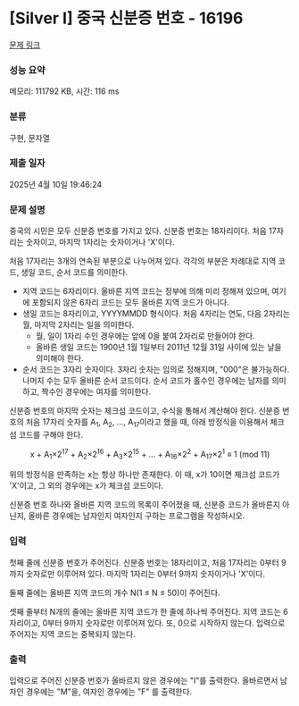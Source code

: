 # [Silver I] 중국 신분증 번호 - 16196 

[문제 링크](https://www.acmicpc.net/problem/16196) 

### 성능 요약

메모리: 111792 KB, 시간: 116 ms

### 분류

구현, 문자열

### 제출 일자

2025년 4월 10일 19:46:24

### 문제 설명

<p>중국의 시민은 모두 신분증 번호를 가지고 있다. 신분증 번호는 18자리이다. 처음 17자리는 숫자이고, 마지막 1자리는 숫자이거나 'X'이다.</p>

<p>처음 17자리는 3개의 연속된 부분으로 나누어져 있다. 각각의 부분은 차례대로 지역 코드, 생일 코드, 순서 코드를 의미한다.</p>

<ul>
	<li>지역 코드는 6자리이다. 올바른 지역 코드는 정부에 의해 미리 정해져 있으며, 여기에 포함되지 않은 6자리 코드는 모두 올바른 지역 코드가 아니다.</li>
	<li>생일 코드는 8자리이고, YYYYMMDD 형식이다. 처음 4자리는 연도, 다음 2자리는 월, 마지막 2자리는 일을 의미한다.
	<ul>
		<li>월, 일이 1자리 수인 경우에는 앞에 0을 붙여 2자리로 만들어야 한다.</li>
		<li>올바른 생일 코드는 1900년 1월 1일부터 2011년 12월 31일 사이에 있는 날을 의미해야 한다.</li>
	</ul>
	</li>
	<li>순서 코드는 3자리 숫자이다. 3자리 숫자는 임의로 정해지며, "000"은 불가능하다. 나머지 수는 모두 올바른 순서 코드이다. 순서 코드가 홀수인 경우에는 남자를 의미하고, 짝수인 경우에는 여자를 의미한다.</li>
</ul>

<p>신분증 번호의 마지막 숫자는 체크섬 코드이고, 수식을 통해서 계산해야 한다. 신분증 번호의 처음 17자리 숫자를 A<sub>1</sub>, A<sub>2</sub>, ..., A<sub>17</sub>이라고 했을 때, 아래 방정식을 이용해서 체크섬 코드를 구해야 한다.</p>

<p style="text-align: center;">x + A<sub>1</sub>×2<sup>17</sup> + A<sub>2</sub>×2<sup>16</sup> + A<sub>3</sub>×2<sup>15</sup> + ... + A<sub>16</sub>×2<sup>2</sup> + A<sub>17</sub>×2<sup>1</sup> ≡ 1 (mod 11)</p>

<p>위의 방정식을 만족하는 x는 항상 하나만 존재한다. 이 때, x가 10이면 체크섬 코드가 'X'이고, 그 외의 경우에는 x가 체크섬 코드이다.</p>

<p>신분증 번호 하나와 올바른 지역 코드의 목록이 주어졌을 때, 신분증 코드가 올바른지 아닌지, 올바른 경우에는 남자인지 여자인지 구하는 프로그램을 작성하시오.</p>

### 입력 

 <p>첫째 줄에 신분증 번호가 주어진다. 신분증 번호는 18자리이고, 처음 17자리는 0부터 9까지 숫자로만 이루어져 있다. 마지막 1자리는 0부터 9까지 숫자이거나 'X'이다.</p>

<p>둘째 줄에는 올바른 지역 코드의 개수 N(1 ≤ N ≤ 50)이 주어진다. </p>

<p>셋째 줄부터 N개의 줄에는 올바른 지역 코드가 한 줄에 하나씩 주어진다. 지역 코드는 6자리이고, 0부터 9까지 숫자로만 이루어져 있다. 또, 0으로 시작하지 않는다. 입력으로 주어지는 지역 코드는 중복되지 않는다.</p>

### 출력 

 <p>입력으로 주어진 신분증 번호가 올바르지 않은 경우에는 "I"를 출력한다. 올바르면서 남자인 경우에는 "M"을, 여자인 경우에는 "F" 를 출력한다.</p>

